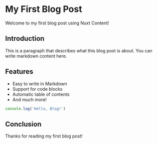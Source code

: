 # My First Blog Post

Welcome to my first blog post using Nuxt Content!

## Introduction

This is a paragraph that describes what this blog post is about. You can write markdown content here.

## Features

- Easy to write in Markdown
- Support for code blocks
- Automatic table of contents
- And much more!

```js
console.log('Hello, Blog!')
```

## Conclusion

Thanks for reading my first blog post!
